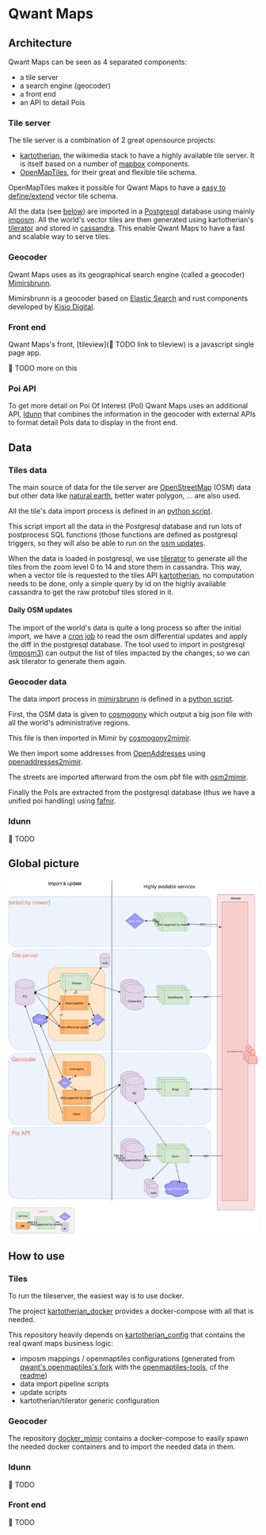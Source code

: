 # Qwant Maps

## Architecture

Qwant Maps can be seen as 4 separated components:

* a tile server
* a search engine (geocoder)
* a front end
* an API to detail Pois

### Tile server

The tile server is a combination of 2 great opensource projects:

* [kartotherian](https://github.com/kartotherian/kartotherian), the wikimedia stack to have a highly available tile server. It is itself based on a number of [mapbox](https://www.mapbox.com/) components.
* [OpenMapTiles](https://github.com/openmaptiles/openmaptiles), for their great and flexible tile schema.

OpenMapTiles makes it possible for Qwant Maps to have a [easy to define/extend](https://github.com/QwantResearch/openmaptiles) vector tile schema.

All the data (see [below](#tilesdata)) are imported in a [Postgresql](https://www.postgresql.org/) database using mainly [imposm](https://imposm.org/docs/imposm3/latest/). All the world's vector tiles are then generated using kartotherian's [tilerator](https://github.com/kartotherian/tilerator) and stored in [cassandra](http://cassandra.apache.org/). This enable Qwant Maps to have a fast and scalable way to serve tiles.

### Geocoder

Qwant Maps uses as its geographical search engine (called a geocoder) [Mimirsbrunn](https://github.com/CanalTP/mimirsbrunn).

Mimirsbrunn is a geocoder based on [Elastic Search](https://www.elastic.co) and rust components developed by [Kisio Digital](http://www.kisiodigital.com/).

### Front end

Qwant Maps's front, [tileview](:construction: TODO link to tileview) is a javascript single page app.

:construction: TODO more on this

### Poi API

To get more detail on Poi Of Interest (PoI) Qwant Maps uses an additional API, [Idunn](https://github.com/QwantResearch/idunn) that combines the information in the geocoder with external APIs to format detail PoIs data to display in the front end.

## Data

### Tiles data <a name="tilesdata"></a>

The main source of data for the tile server are [OpenStreetMap](https://www.openstreetmap.org) (OSM) data but other data like [natural earth](http://www.naturalearthdata.com/), better water polygon, ... are also used.

All the tile's data import process is defined in an [python script](https://github.com/QwantResearch/kartotherian_config/blob/master/import_data/tasks.py).

This script import all the data in the Postgresql database and run lots of postprocess SQL functions (those functions are defined as postgresql triggers, so they will also be able to run on the [osm updates](#osm_updates).

When the data is loaded in postgresql, we use [tilerator](https://github.com/kartotherian/tilerator) to generate all the tiles from the zoom level 0 to 14 and store them in cassandra.
This way, when a vector tile is requested to the tiles API [kartotherian](https://github.com/kartotherian/kartotherian), no computation needs to be done, only a simple query by id on the highly available cassandra to get the raw protobuf tiles stored in it.

#### Daily OSM updates <a name="osm_updates"></a>

The import of the world's data is quite a long process so after the initial import, we have a [cron job](https://github.com/QwantResearch/kartotherian_config/blob/master/update/osm_update.sh) to read the osm differential updates and apply the diff in the postgresql database.
The tool used to import in postgresql ([imposm3](https://imposm.org/docs/imposm3/latest/)) can output the list of tiles impacted by the changes, so we can ask tilerator to generate them again.

### Geocoder data

The data import process in [mimirsbrunn](https://github.com/CanalTP/mimirsbrunn) is defined in a [python script](https://github.com/QwantResearch/docker_mimir/blob/master/task.py).

First, the OSM data is given to [cosmogony](https://github.com/osm-without-borders/cosmogony) which output a big json file with all the world's administrative regions.

This file is then imported in Mimir by [cosmogony2mimir](https://github.com/CanalTP/mimirsbrunn#cosmogony2mimir).

We then import some addresses from [OpenAddresses](http://openaddresses.io/) using [openaddresses2mimir](https://github.com/CanalTP/mimirsbrunn#openaddresses2mimir).

The streets are imported afterward from the osm pbf file with [osm2mimir](https://github.com/CanalTP/mimirsbrunn#osm2mimir).

Finally the PoIs are extracted from the postgresql database (thus we have a unified poi handling) using [fafnir](https://github.com/QwantResearch/fafnir).

### Idunn

:construction: TODO

## Global picture

![global architecture](images/global_archi.svg)

## How to use

### Tiles

To run the tileserver, the easiest way is to use docker.

The project [kartotherian_docker](https://github.com/QwantResearch/kartotherian_docker) provides a docker-compose with all that is needed.

This repository heavily depends on [kartotherian_config](https://github.com/QwantResearch/kartotherian_config) that contains the real qwant maps business logic:

* imposm mappings / openmaptiles configurations (generated from [qwant's openmaptiles's fork](https://github.com/QwantResearch/openmaptiles) with the [openmaptiles-tools](https://github.com/openmaptiles/openmaptiles-tools), cf the [readme](https://github.com/QwantResearch/openmaptiles#qwant-openmaptiles-fork))
* data import pipeline scripts
* update scripts
* kartotherian/tilerator generic configuration

### Geocoder

The repository [docker_mimir](https://github.com/QwantResearch/docker_mimir) contains a docker-compose to easily spawn the needed docker containers and to import the needed data in them.

### Idunn

:construction: TODO

### Front end

:construction: TODO

